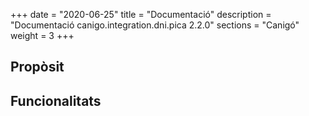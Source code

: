 +++
date        = "2020-06-25"
title       = "Documentació"
description = "Documentació canigo.integration.dni.pica 2.2.0"
sections    = "Canigó"
weight      = 3
+++

## Propòsit



## Funcionalitats
